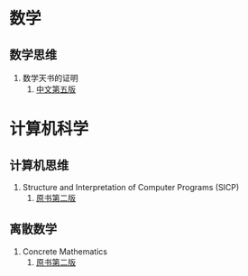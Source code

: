 # 数学
## 数学思维
1. 数学天书的证明
    1. [中文第五版](https://annas-archive.org/md5/c997a1de7d8a6cb1e8f30c068d9321c7)

# 计算机科学
## 计算机思维
1. Structure and Interpretation of Computer Programs (SICP)
    1. [原书第二版](https://annas-archive.org/md5/041a76457993eda5665c7851e9390c06)

## 离散数学
1. Concrete Mathematics
    1. [原书第二版](https://annas-archive.org/md5/f1c535100c942fc2a3c53058a700d882)